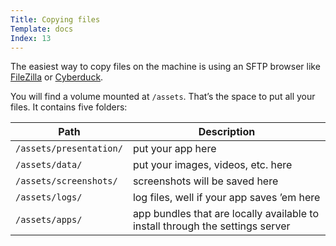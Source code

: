 ```yaml
---
Title: Copying files
Template: docs
Index: 13
---
```


The easiest way to copy files on the machine is using an SFTP browser like [FileZilla](https://filezilla-project.org/) or [Cyberduck](https://cyberduck.io/).

You will find a volume mounted at `/assets`. That’s the space to put all your files. It contains five folders:

|           Path          |                                   Description                                   |
|-------------------------|---------------------------------------------------------------------------------|
| `/assets/presentation/` | put your app here                                                             |
| `/assets/data/`         | put your images, videos, etc. here                                            |
| `/assets/screenshots/`  | screenshots will be saved here                                                |
| `/assets/logs/`         | log files, well if your app saves ’em here                                    |
| `/assets/apps/`         | app bundles that are locally available to install through the settings server |